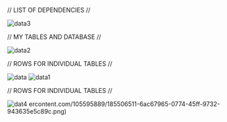 // LIST OF DEPENDENCIES //

![data3](https://user-images.githubusercontent.com/105595889/185506691-3a741281-48a6-44aa-b667-d81f580d7e35.png)

// MY TABLES AND DATABASE //

![data2](https://user-images.githubusercontent.com/105595889/185506509-9234a0a1-07f3-4c20-bf14-8ae0a0e082a6.png)


// ROWS FOR INDIVIDUAL TABLES //

![data](https://user-images.githubusercontent.com/105595889/185506507-94fa1e66-5667-44b0-a4dc-d03657768028.png)
![data1](https://user-images.githubusercontent.com/105595889/185506508-fb44015c-aedf-43bb-9be5-f6fe25e915b6.png)


// ROWS FOR INDIVIDUAL TABLES //

![dat4](https://user-images.githubusercontent.com/105595889/185506514-1a98ede0-cf55-4c0d-a500-d689edf154c3.png)
ercontent.com/105595889/185506511-6ac67965-0774-45ff-9732-943635e5c89c.png)
